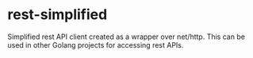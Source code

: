 # rest-simplified

Simplified rest API client created as a wrapper over net/http. This can be used in other Golang projects for accessing rest APIs.
